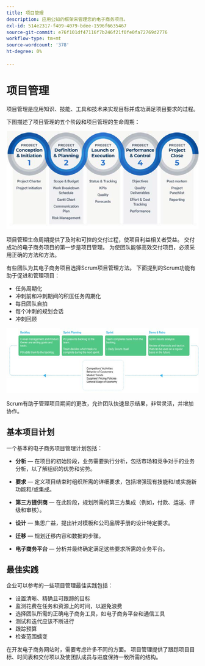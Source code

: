 ```yaml
---
title: 项目管理
description: 应用公知的框架来管理您的电子商务项目。
exl-id: 514e2317-f409-4079-bdee-1596f6635467
source-git-commit: e76f101df47116f7b246f21f0fe0fa72769d2776
workflow-type: tm+mt
source-wordcount: '378'
ht-degree: 0%

---
```


# 项目管理

项目管理是应用知识、技能、工具和技术来实现目标并成功满足项目要求的过程。

下图描述了项目管理的五个阶段和项目管理的生命周期：

![项目管理生命周期图](../../assets/playbooks/project-management-lifecycle.png)

项目管理生命周期提供了及时和可控的交付过程，使项目利益相关者受益。 交付成功的电子商务项目的第一步是项目管理。 为使团队能够高效交付项目，必须采用正确的方法和方法。


有些团队为其电子商务项目选择Scrum项目管理方法。 下面提到的Scrum功能有助于促进和管理项目：

- 任务周期化
- 冲刺前和冲刺期间的积压任务周期化
- 每日团队自拍
- 每个冲刺的规划会话
- 冲刺回顾

![Scrum Agile生命周期图](../../assets/playbooks/scrum-lifecycle.png)

Scrum有助于管理项目期间的更改，允许团队快速显示结果，非常灵活，并增加协作。

## 基本项目计划

一个基本的电子商务项目管理计划包括：

- **分析** — 在项目的初始阶段，业务需要执行分析，包括市场和竞争对手的业务分析，以了解组织的优势和劣势。

- **要求** — 定义项目结束时组织所需的详细要求，包括增强现有技能和/或实施新功能和/或集成。

- **第三方提供商** — 在此阶段，规划所需的第三方集成（例如，付款、运送、评级和审核）。

- **设计** — 集思广益，提出针对模板和公司品牌手册的设计特定要求。

- **迁移** — 规划迁移内容和数据的步骤。

- **电子商务平台** — 分析并最终确定满足这些要求所需的业务平台。

## 最佳实践

企业可以参考的一些项目管理最佳实践包括：

- 设置清晰、精确且可跟踪的目标
- 监测花费在任务和资源上的时间，以避免浪费
- 选择团队所需的正确电子商务工具，如电子商务平台和通信工具
- 测试和迭代应该不断进行
- 跟踪预算
- 检查范围蠕变

在开发电子商务网站时，需要考虑许多不同的方面。 项目管理提供了跟踪项目目标、时间表和交付项以及使团队成员与进度保持一致所需的结构。
